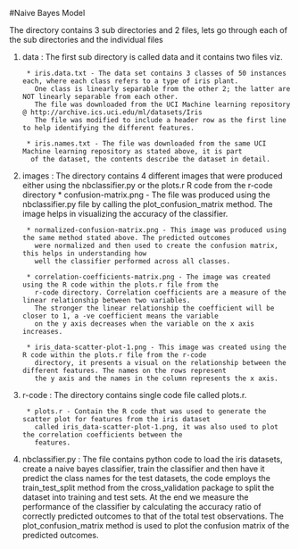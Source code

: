 #Naive Bayes Model

The directory contains 3 sub directories and 2 files, lets go through each of the sub directories and the individual files

1. data : The first sub directory is called data and it contains two files viz.

        * iris.data.txt - The data set contains 3 classes of 50 instances each, where each class refers to a type of iris plant. 
          One class is linearly separable from the other 2; the latter are NOT linearly separable from each other. 
          The file was downloaded from the UCI Machine learning repository @ http://archive.ics.uci.edu/ml/datasets/Iris
          The file was modified to include a header row as the first line to help identifying the different features.
          
        * iris.names.txt - The file was downloaded from the same UCI Machine learning repository as stated above, it is part
         of the dataset, the contents describe the dataset in detail.

2. images : The directory contains 4 different images that were produced either using the nbclassifier.py or the plots.r 
   R code from the r-code directory
        * confusion-matrix.png - The file was produced using the nbclassifier.py file by calling the plot_confusion_matrix
          method. The image helps in visualizing the accuracy of the classifier.
          
        * normalized-confusion-matrix.png - This image was produced using the same method stated above. The predicted outcomes
          were normalized and then used to create the confusion matrix, this helps in understanding how
          well the classifier performed across all classes.
        
        * correlation-coefficients-matrix.png - The image was created using the R code within the plots.r file from the 
          r-code directory. Correlation coefficients are a measure of the linear relationship between two variables.
          The stronger the linear relationship the coefficient will be closer to 1, a -ve coefficient means the variable 
          on the y axis decreases when the variable on the x axis increases.
          
        * iris_data-scatter-plot-1.png - This image was created using the R code within the plots.r file from the r-code 
          directory, it presents a visual on the relationship between the different features. The names on the rows represent
          the y axis and the names in the column represents the x axis.
          
3. r-code : The directory contains single code file called plots.r.

        * plots.r - Contain the R code that was used to generate the scatter plot for features from the iris dataset 
          called iris_data-scatter-plot-1.png, it was also used to plot the correlation coefficients between the
          features.

4. nbclassifier.py : The file contains python code to load the iris datasets, create a naive bayes classifier, train
   the classifier and then have it predict the class names for the test datasets, the code employs the train_test_split
   method from the cross_validation package to split the dataset into training and test sets. At the end we measure
   the performance of the classifier by calculating the accuracy ratio of correctly predicted outcomes to that of the
   total test observations.
   The plot_confusion_matrix method is used to plot the confusion matrix of the predicted outcomes.